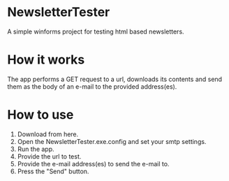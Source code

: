 # NewsletterTester
A simple winforms project for testing html based newsletters.

# How it works
The app performs a GET request to a url, downloads its contents and send them as the body of an e-mail to the provided address(es).

# How to use
1. Download from here.
2. Open the NewsletterTester.exe.config and set your smtp settings.
3. Run the app.
4. Provide the url to test.
5. Provide the e-mail address(es) to send the e-mail to.
6. Press the "Send" button.
